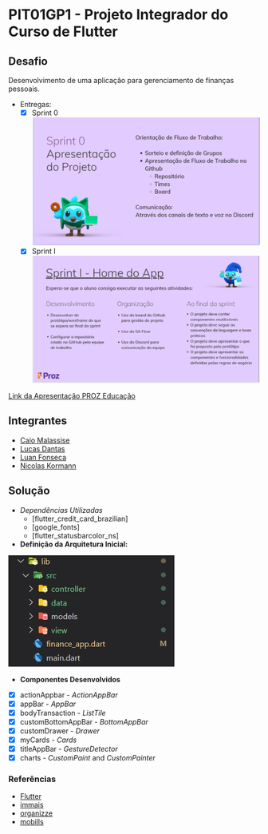 # PIT01GP1 - Projeto Integrador do Curso de Flutter

## Desafio

Desenvolvimento de uma aplicação para gerenciamento de finanças pessoais.

- Entregas:
  - [x] Sprint 0 ![Sprint 0](Sprints/sprint0.png)
  - [x] Sprint I ![Sprint I](Sprints/sprintI.png)

[Link da Apresentação PROZ Educação](https://docs.google.com/presentation/d/181Vlhx1l7lmpuS8htd34nlJ9vLXomLDjK2Sc5mJm4JY/edit#slide=id.g1395cdef0a2_0_83 )

## Integrantes

- [Caio Malassise](https://github.com/cmalassise)
- [Lucas Dantas](https://github.com/ldantascruz)
- [Luan Fonseca](https://github.com/Luanftg)
- [Nicolas Kormann](https://github.com/nicolasKormann)

## Solução

- *Dependências Utilizadas*
  - [flutter_credit_card_brazilian]
  - [google_fonts]
  - [flutter_statusbarcolor_ns]
- **Definição da Arquitetura Inicial:**

![Definição da Arquitetura Inicial](Sprints/arquitetura.jpg)

- **Componentes Desenvolvidos**

- [x] actionAppbar - *ActionAppBar*
- [x] appBar - *AppBar*
- [x] bodyTransaction - *ListTile*
- [x] customBottomAppBar - *BottomAppBar*
- [x] customDrawer - *Drawer*
- [x] myCards - *Cards*
- [x] titleAppBar - *GestureDetector*
- [x] charts - *CustomPaint* and *CustomPainter*

### Referências

- [Flutter](https://flutter.dev/)
- [immais](https://immais.com/)
- [organizze](https://www.organizze.com.br/)
- [mobills](https://www.mobills.com.br/)
